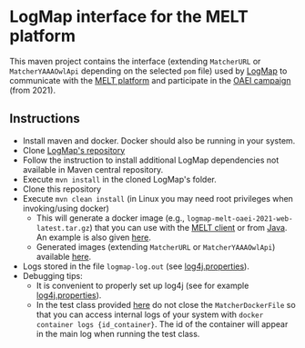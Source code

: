 # LogMap interface for the MELT platform

This maven project contains the interface (extending `MatcherURL` or `MatcherYAAAOwlApi` depending on the selected `pom` file) used by [LogMap](https://github.com/ernestojimenezruiz/logmap-matcher) to communicate with the [MELT platform](https://github.com/dwslab/melt) and participate in the [OAEI campaign](http://oaei.ontologymatching.org/) (from 2021). 


## Instructions

- Install maven and docker. Docker should also be running in your system.
- Clone [LogMap's repository](https://github.com/ernestojimenezruiz/logmap-matcher)
- Follow the instruction to install additional LogMap dependencies not available in Maven central repository.
- Execute `mvn install` in the cloned LogMap's folder. 
- Clone this repository
- Execute `mvn clean install` (in Linux you may need root privileges when invoking/using docker)
  - This will generate a docker image (e.g., `logmap-melt-oaei-2021-web-latest.tar.gz`) that you can use with the [MELT client](https://dwslab.github.io/melt/matcher-evaluation/client) or from [Java](https://dwslab.github.io/melt/matcher-packaging/web#evaluate-and-re-use-a-web-interface-matcher-in-melt). An example is also given [here](https://github.com/ernestojimenezruiz/logmap-melt/tree/main/src/test/java/uk/ac/city/oaei/melt).
  - Generated images (extending `MatcherURL` or `MatcherYAAAOwlApi`) available [here](https://tinyurl.com/logmap-melt-images).
- Logs stored in the file `logmap-log.out` (see [log4j.properties](https://github.com/ernestojimenezruiz/logmap-melt/blob/main/src/main/resources/log4j.properties)).
- Debugging tips:
  - It is convenient to properly set up log4j (see for example [log4j.properties](https://github.com/ernestojimenezruiz/logmap-melt/blob/main/src/main/resources/log4j.properties)).
  - In the test class provided [here](https://github.com/ernestojimenezruiz/logmap-melt/tree/main/src/test/java/uk/ac/city/oaei/melt) do not close the `MatcherDockerFile` so that you can access internal logs of your system with `docker container logs {id_container}`. The id of the container will appear in the main log when running the test class.



